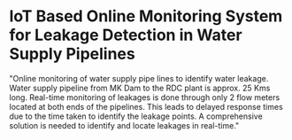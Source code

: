 # IoT Based Online Monitoring System for Leakage Detection in Water Supply Pipelines
"Online monitoring of water supply pipe lines to identify water leakage.
Water supply pipeline from MK Dam to the RDC plant is approx. 25 Kms long. Real-time monitoring of leakages is done through only 2 flow meters located at both ends of the pipelines. This leads to delayed response times due to the time taken to identify the leakage points. A comprehensive solution is needed to identify and locate leakages in real-time."
